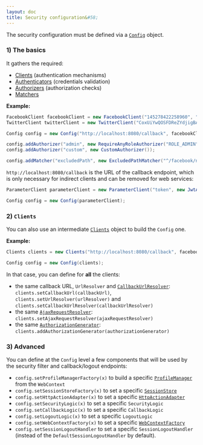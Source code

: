 ```yaml
---
layout: doc
title: Security configuration&#58;
---
```


The security configuration must be defined via a [`Config`](https://github.com/pac4j/pac4j/blob/master/pac4j-core/src/main/java/org/pac4j/core/config/Config.java) object.

### 1) The basics

It gathers the required:

- [Clients](clients.html) (authentication mechanisms)
- [Authenticators](authenticators.html) (credentials validation)
- [Authorizers](authorizers.html) (authorization checks)
- [Matchers](matchers.html)

**Example:**

```java
FacebookClient facebookClient = new FacebookClient("145278422258960", "be21409ba8f39b5dae2a7de525484da8");
TwitterClient twitterClient = new TwitterClient("CoxUiYwQOSFDReZYdjigBA", "2kAzunH5Btc4gRSaMr7D7MkyoJ5u1VzbOOzE8rBofs");

Config config = new Config("http://localhost:8080/callback", facebookClient, twitterClient);

config.addAuthorizer("admin", new RequireAnyRoleAuthorizer("ROLE_ADMIN"));
config.addAuthorizer("custom", new CustomAuthorizer());

config.addMatcher("excludedPath", new ExcludedPathMatcher("^/facebook/notprotected\\.jsp$"));
```

`http://localhost:8080/callback` is the URL of the callback endpoint, which is only necessary for indirect clients and can be removed for web services:

```java
ParameterClient parameterClient = new ParameterClient("token", new JwtAuthenticator(salt));

Config config = new Config(parameterClient);
```

### 2) `Clients`

You can also use an intermediate [`Clients`](https://github.com/pac4j/pac4j/blob/master/pac4j-core/src/main/java/org/pac4j/core/client/Clients.java) object to build the `Config` one.

**Example:**

```java
Clients clients = new Clients("http://localhost:8080/callback", facebookClient, twitterClient, parameterClient);

Config config = new Config(clients);
```

In that case, you can define for **all** the clients:

- the same callback URL, `UrlResolver` and [`CallbackUrlResolver`](clients.html#3-the-callback-url): `clients.setCallbackUrl(callbackUrl)`, `clients.setUrlResolver(urlResolver)` and `clients.setCallbackUrlResolver(callbackUrlResolver)`
- the same [`AjaxRequestResolver`](clients.html#5-ajax-requests): `clients.setAjaxRequestResolver(ajaxRequestResolver)`
- the same [`AuthorizationGenerator`](clients.html#2-compute-roles): `clients.addAuthorizationGenerator(authorizationGenerator)`

### 3) Advanced

You can define at the `Config` level a few components that will be used by the security filter and callback/logout endpoints:

- `config.setProfileManagerFactory(x)` to build a specific [`ProfileManager`](profile-manager.html) from the `WebContext`
- `config.setSessionStoreFactory(x)` to set a specific [`SessionStore`](session-store.html)
- `config.setHttpActionAdapter(x)` to set a specific [`HttpActionAdapter`](http-action-adapter.html)
- `config.setSecurityLogic(x)` to set a specific `SecurityLogic`
- `config.setCallbackLogic(x)` to set a specific `CallbackLogic`
- `config.setLogoutLogic(x)` to set a specific `LogoutLogic`
- `config.setWebContextFactory(x)` to set a specific [`WebContextFactory`](web-context.html)
- `config.setSessionLogoutHandler` to set a specific `SessionLogoutHandler` (instead of the `DefaultSessionLogoutHandler` by default).
